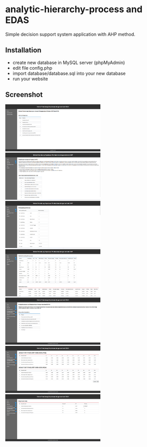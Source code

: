 # analytic-hierarchy-process and EDAS
Simple decision support system application with AHP method.

## Installation
- create new database in MySQL server (phpMyAdmin)
- edit file config.php
- import database/database.sql into your new database
- run your website

## Screenshot

<img src="screenshot/1.png" alt="halaman kriteria" style="width: 300px;"/>

<img src="screenshot/2.png" alt="matriks nilai kriteria" style="width: 300px;"/>

<img src="screenshot/3.png" alt="hasil perhitungan" style="width: 300px;"/>

<img src="screenshot/4.png" alt="Matriks perbandingan berpasangan" style="width: 300px;"/>

<img src="screenshot/5.png" alt="EDAS" style="width: 300px;"/>

<img src="screenshot/6.png" alt="PDA/NDA" style="width: 300px;"/>

<img src="screenshot/7.png" alt="Hasil Akhir EDAS" style="width: 300px;"/>
